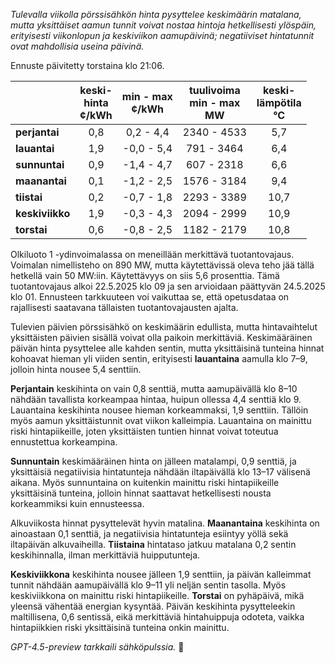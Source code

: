 *Tulevalla viikolla pörssisähkön hinta pysyttelee keskimäärin matalana, mutta yksittäiset aamun tunnit voivat nostaa hintoja hetkellisesti ylöspäin, erityisesti viikonlopun ja keskiviikon aamupäivinä; negatiiviset hintatunnit ovat mahdollisia useina päivinä.*

Ennuste päivitetty torstaina klo 21:06.

|             | keski-<br>hinta<br>¢/kWh | min - max<br>¢/kWh | tuulivoima<br>min - max<br>MW | keski-<br>lämpötila<br>°C |
|:------------|:------------------------:|:-------------------:|:----------------------------:|:--------------------------:|
| **perjantai**   |           0,8            |     0,2 - 4,4      |         2340 - 4533          |             5,7            |
| **lauantai**    |           1,9            |    -0,0 - 5,4      |          791 - 3464          |             6,4            |
| **sunnuntai**   |           0,9            |    -1,4 - 4,7      |          607 - 2318          |             6,6            |
| **maanantai**   |           0,1            |    -1,2 - 2,5      |         1576 - 3184          |             9,4            |
| **tiistai**     |           0,2            |    -0,7 - 1,8      |         2293 - 3389          |            10,7            |
| **keskiviikko** |           1,9            |    -0,3 - 4,3      |         2094 - 2999          |            10,9            |
| **torstai**     |           0,6            |    -0,8 - 2,5      |         1182 - 2179          |            10,8            |

Olkiluoto 1 -ydinvoimalassa on meneillään merkittävä tuotantovajaus. Voimalan nimellisteho on 890 MW, mutta käytettävissä oleva teho jää tällä hetkellä vain 50 MW:iin. Käytettävyys on siis 5,6 prosenttia. Tämä tuotantovajaus alkoi 22.5.2025 klo 09 ja sen arvioidaan päättyvän 24.5.2025 klo 01. Ennusteen tarkkuuteen voi vaikuttaa se, että opetusdataa on rajallisesti saatavana tällaisten tuotantovajausten ajalta.

Tulevien päivien pörssisähkö on keskimäärin edullista, mutta hintavaihtelut yksittäisten päivien sisällä voivat olla paikoin merkittäviä. Keskimääräinen päivän hinta pysyttelee alle kahden sentin, mutta yksittäisinä tunteina hinnat kohoavat hieman yli viiden sentin, erityisesti **lauantaina** aamulla klo 7–9, jolloin hinta nousee 5,4 senttiin.

**Perjantain** keskihinta on vain 0,8 senttiä, mutta aamupäivällä klo 8–10 nähdään tavallista korkeampaa hintaa, huipun ollessa 4,4 senttiä klo 9. Lauantaina keskihinta nousee hieman korkeammaksi, 1,9 senttiin. Tällöin myös aamun yksittäistunnit ovat viikon kalleimpia. Lauantaina on mainittu riski hintapiikeille, joten yksittäisten tuntien hinnat voivat toteutua ennustettua korkeampina.

**Sunnuntain** keskimääräinen hinta on jälleen matalampi, 0,9 senttiä, ja yksittäisiä negatiivisia hintatunteja nähdään iltapäivällä klo 13–17 välisenä aikana. Myös sunnuntaina on kuitenkin mainittu riski hintapiikeille yksittäisinä tunteina, jolloin hinnat saattavat hetkellisesti nousta korkeammiksi kuin ennusteessa.

Alkuviikosta hinnat pysyttelevät hyvin matalina. **Maanantaina** keskihinta on ainoastaan 0,1 senttiä, ja negatiivisia hintatunteja esiintyy yöllä sekä iltapäivän alkuvaiheilla. **Tiistaina** hintataso jatkuu matalana 0,2 sentin keskihinnalla, ilman merkittäviä huipputunteja.

**Keskiviikkona** keskihinta nousee jälleen 1,9 senttiin, ja päivän kalleimmat tunnit nähdään aamupäivällä klo 9–11 yli neljän sentin tasolla. Myös keskiviikkona on mainittu riski hintapiikeille. **Torstai** on pyhäpäivä, mikä yleensä vähentää energian kysyntää. Päivän keskihinta pysytteleekin maltillisena, 0,6 sentissä, eikä merkittäviä hintahuippuja odoteta, vaikka hintapiikkien riski yksittäisinä tunteina onkin mainittu.

*GPT-4.5-preview tarkkaili sähköpulssia.* 🔌
